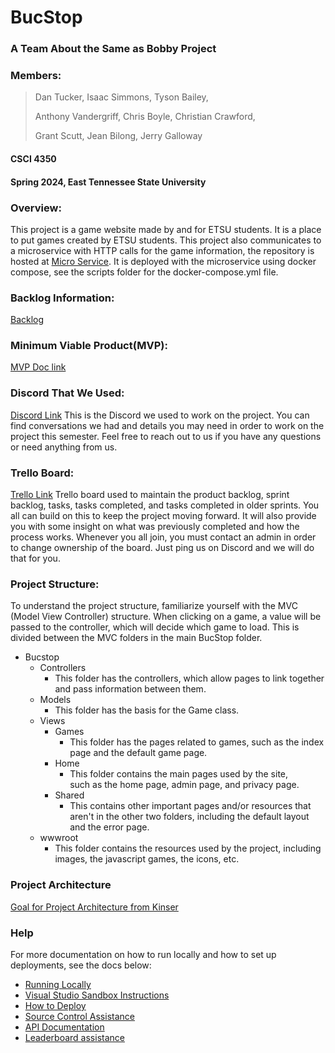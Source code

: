 # BucStop
### A Team About the Same as Bobby Project
### Members:
> Dan Tucker,      Isaac Simmons,      Tyson Bailey,
> 
> Anthony Vandergriff,      Chris Boyle,      Christian Crawford,
> 
> Grant Scutt,      Jean Bilong,      Jerry Galloway 

>  

#### CSCI 4350
#### Spring 2024, East Tennessee State University

### Overview:
This project is a game website made by and for ETSU students. It
is a place to put games created by ETSU students.
This project also communicates to a microservice with HTTP calls for the game information, the repository is hosted at [Micro Service](https://github.com/chrisseals98/GameInfoMicroService). It is deployed with the microservice using docker compose, see the scripts folder for the docker-compose.yml file.

### Backlog Information:
[Backlog](https://docs.google.com/document/d/1R9BcMio3UEcsW12iHYqRMY6N7B0hxiBK3DDSbcMKfIk/edit)

### Minimum Viable Product(MVP):
[MVP Doc link](https://docs.google.com/document/d/1Dqdo4Uw-TbotZB-qz9TD10u000-2M7HP1iOVBlIGznc/edit)

### Discord That We Used: 
[Discord Link](https://discord.gg/PY2gBgAKA9)
This is the Discord we used to work on the project. You can find conversations we had and
details you may need in order to work on the project this semester. Feel free to reach out to
us if you have any questions or need anything from us.

### Trello Board:
[Trello Link](https://trello.com/b/wSL8hHWm/about-the-same-as-bobby)
Trello board used to maintain the product backlog, sprint backlog, tasks, tasks completed,
and tasks completed in older sprints. You all can build on this to keep the project moving
forward. It will also provide you with some insight on what was previously completed and
how the process works.
Whenever you all join, you must contact an admin in order to change ownership of the
board. Just ping us on Discord and we will do that for you.

### Project Structure: 
To understand the project structure, familiarize yourself with the
MVC (Model View Controller) structure. When clicking on a game, 
a value will be passed to the controller, which will decide which 
game to load. This is divided between the MVC folders in the main
BucStop folder.

* Bucstop
	* Controllers
		* This folder has the controllers, which allow pages to 
			link together and pass information between them.
	* Models
		* This folder has the basis for the Game class.
	* Views
		* Games
			* This folder has the pages related to games, such as
				the index page and the default game page.
		* Home
			* This folder contains the main pages used by the site, 				
				such as the home page, admin page, and privacy page.
		* Shared 
			* This contains other important pages and/or resources 
				that aren't in the other two folders, including the
				default layout and the error page.
	* wwwroot
		* This folder contains the resources used by the project, 
			including images, the javascript games, the icons, etc.

### Project Architecture
[Goal for Project Architecture from Kinser](https://docs.google.com/document/d/1IBXFvhZrVZ5nEolayhD6J-PbU-ONx0ku-wSjetUB8IE/edit?usp=sharing)

### Help
For more documentation on how to run locally and how to set up deployments, see the docs below:
* [Running Locally](https://docs.google.com/document/d/1gfUpjZNfqWyv1ohUW1IaS8fOhXp0hOx6tFQVXBADa8Q/edit?usp=sharing)
* [Visual Studio Sandbox Instructions](https://docs.google.com/document/d/1mLgu7EkmBlskXeCtRXUsoFY6qNehOZ-wrvqeY-sv47A/edit)
* [How to Deploy](https://docs.google.com/document/d/1i0edcmvZm_j0zQLYiigNliW39FJuJbmhkxOCCb2NbVs/edit?usp=sharing)
* [Source Control Assistance](https://github.com/etsuDummy/KinserPedia/blob/main/GitHub%20Made%20Simple.pdf)
* [API Documentation](https://docs.google.com/document/d/1ZZ2wTub31NNqngSxBfGFOeK515jikKWqSBRc5ueS1bU/edit)
* [Leaderboard assistance](https://youtu.be/8h75ttRyD-4)
